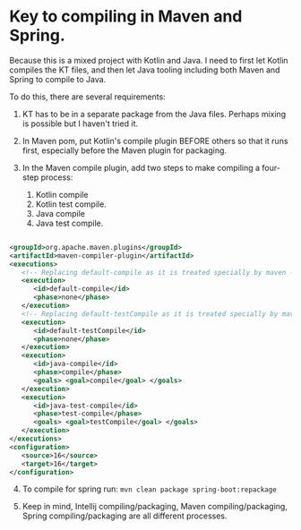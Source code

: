 
# Key to compiling in Maven and Spring.

Because this is a mixed project with Kotlin and Java. I need to first let Kotlin compiles the KT files, and then let Java tooling including both Maven and Spring to compile to Java.

To do this, there are several requirements:

1. KT has to be in a separate package from the Java files. Perhaps mixing is possible but I haven't tried it.

2. In Maven pom, put Kotlin's compile plugin BEFORE others so that it runs first, especially before the Maven plugin for packaging.

3. In the Maven compile plugin, add two steps to make compiling a four-step process: 
    1. Kotlin compile
    2. Kotlin test compile.
    3. Java compile
    4. Java test compile.

```xml

<groupId>org.apache.maven.plugins</groupId>
<artifactId>maven-compiler-plugin</artifactId>
<executions>
   <!-- Replacing default-compile as it is treated specially by maven -->
   <execution>
      <id>default-compile</id>
      <phase>none</phase>
   </execution>
   <!-- Replacing default-testCompile as it is treated specially by maven -->
   <execution>
      <id>default-testCompile</id>
      <phase>none</phase>
   </execution>
   <execution>
      <id>java-compile</id>
      <phase>compile</phase>
      <goals> <goal>compile</goal> </goals>
   </execution>
   <execution>
      <id>java-test-compile</id>
      <phase>test-compile</phase>
      <goals> <goal>testCompile</goal> </goals>
   </execution>
</executions>
<configuration>
   <source>16</source>
   <target>16</target>
</configuration>
```

4. To compile for spring run:
`mvn clean package spring-boot:repackage`

5. Keep in mind, Intellij compiling/packaging, Maven compiling/packaging, Spring compiling/packaging are all different processes.
